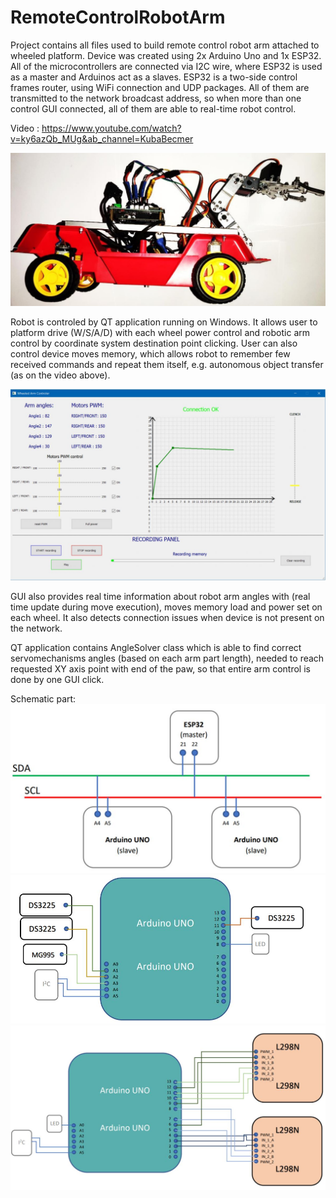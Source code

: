# RemoteControlRobotArm

Project contains all files used to build remote control robot arm attached to wheeled platform. Device was created using 2x Arduino Uno and 1x ESP32. All of the microcontrollers are connected via I2C wire, where ESP32 is used as a master and Arduinos act as a slaves. ESP32 is a two-side control frames router, using WiFi connection and UDP packages. All of them are transmitted to the network broadcast address, so when more than one control GUI connected, all of them are able to real-time robot control. 

Video : https://www.youtube.com/watch?v=ky6azQb_MUg&ab_channel=KubaBecmer


![alt text](https://github.com/kubabec/RemoteControlRobotArm/blob/main/img/device.JPG?raw=true)

Robot is controled by QT application running on Windows. It allows user to platform drive (W/S/A/D) with each wheel power control and robotic arm control by coordinate system destination point clicking. User can also control device moves memory, which allows robot to remember few received commands and repeat them itself, e.g. autonomous object transfer (as on the video above). 

![alt text](https://github.com/kubabec/RemoteControlRobotArm/blob/main/img/QT_RC_GUI.JPG?raw=true)

GUI also provides real time information about robot arm angles with (real time update during move execution), moves memory load and power set on each wheel. It also detects connection issues when device is not present on the network. 


QT application contains AngleSolver class which is able to find correct servomechanisms angles (based on each arm part length), needed to reach requested XY axis point with end of the paw, so that entire arm control is done by one GUI click. 

Schematic part: 
![alt text](https://github.com/kubabec/RemoteControlRobotArm/blob/main/img/i2c_schematic.JPG?raw=true)
![alt text](https://github.com/kubabec/RemoteControlRobotArm/blob/main/img/servoArm_schematic.JPG?raw=true)
![alt text](https://github.com/kubabec/RemoteControlRobotArm/blob/main/img/wheeledPlatform_schematic.JPG?raw=true)
